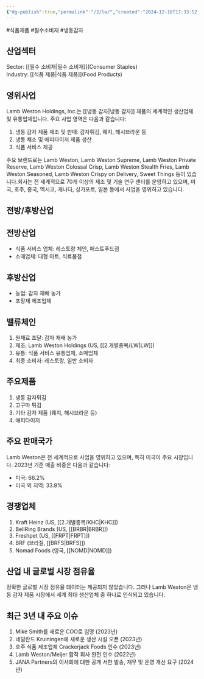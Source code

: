 ```yaml
---
{"dg-publish":true,"permalink":"/2/lw/","created":"2024-12-16T17:33:52.474+09:00","updated":"2025-07-29T21:37:04.876+09:00"}
---
```


#식품제품 #필수소비재 #냉동감자

## 산업섹터

Sector: [[필수 소비재\|필수 소비재]](Consumer Staples)  
Industry: [[식품 제품\|식품 제품]](Food Products)

## 영위사업

Lamb Weston Holdings, Inc.는 [[냉동 감자\|냉동 감자]] 제품의 세계적인 생산업체 및 유통업체입니다. 주요 사업 영역은 다음과 같습니다:

1. 냉동 감자 제품 제조 및 판매: 감자튀김, 웨지, 해시브라운 등
2. 냉동 채소 및 애피타이저 제품 생산
3. 식품 서비스 제공

주요 브랜드로는 Lamb Weston, Lamb Weston Supreme, Lamb Weston Private Reserve, Lamb Weston Colossal Crisp, Lamb Weston Stealth Fries, Lamb Weston Seasoned, Lamb Weston Crispy on Delivery, Sweet Things 등이 있습니다.회사는 전 세계적으로 70개 이상의 제조 및 기술 연구 센터를 운영하고 있으며, 미국, 호주, 중국, 멕시코, 캐나다, 싱가포르, 일본 등에서 사업을 영위하고 있습니다.

## 전방/후방산업

## 전방산업

- 식품 서비스 업체: 레스토랑 체인, 패스트푸드점
- 소매업체: 대형 마트, 식료품점

## 후방산업

- 농업: 감자 재배 농가
- 포장재 제조업체

## 밸류체인

1. 원재료 조달: 감자 재배 농가
2. 제조: Lamb Weston Holdings (US, [[2.개별종목/LW\|LW]])
3. 유통: 식품 서비스 유통업체, 소매업체
4. 최종 소비자: 레스토랑, 일반 소비자

## 주요제품

1. 냉동 감자튀김
2. 고구마 튀김
3. 기타 감자 제품 (웨지, 해시브라운 등)
4. 애피타이저

## 주요 판매국가

Lamb Weston은 전 세계적으로 사업을 영위하고 있으며, 특히 미국이 주요 시장입니다. 2023년 기준 매출 비중은 다음과 같습니다:

- 미국: 66.2%
- 미국 외 지역: 33.8%

## 경쟁업체

1. Kraft Heinz (US, [[2.개별종목/KHC\|KHC]])
2. BellRing Brands (US, [[BRBR\|BRBR]])
3. Freshpet (US, [[FRPT\|FRPT]])
4. BRF (브라질, [[BRFS\|BRFS]])
5. Nomad Foods (영국, [[NOMD\|NOMD]])

## 산업 내 글로벌 시장 점유율

정확한 글로벌 시장 점유율 데이터는 제공되지 않았습니다. 그러나 Lamb Weston은 냉동 감자 제품 시장에서 세계 최대 생산업체 중 하나로 인식되고 있습니다.

## 최근 3년 내 주요 이슈

1. Mike Smith를 새로운 COO로 임명 (2023년)
2. 네덜란드 Kruiningen에 새로운 생산 시설 오픈 (2023년)
3. 호주 식품 제조업체 Crackerjack Foods 인수 (2023년)
4. Lamb Weston/Meijer 합작 회사 완전 인수 (2022년)
5. JANA Partners의 이사회에 대한 공개 서한 발송, 재무 및 운영 개선 요구 (2024년)